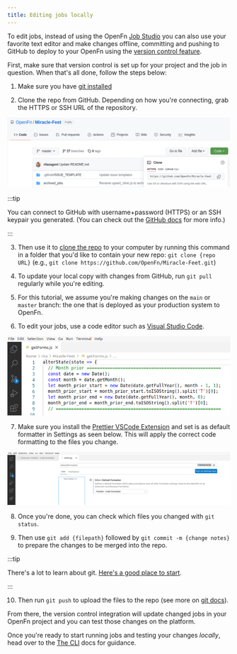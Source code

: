 ```yaml
---
title: Editing jobs locally
---
```


To edit jobs, instead of using the OpenFn
[Job Studio](/documentation/jobs/job-studio) you can also use your favorite text
editor and make changes offline, committing and pushing to GitHub to deploy to
your OpenFn using the
[version control feature](/documentation/legacy/manage/platform-mgmt/#github-version-control).

First, make sure that version control is set up for your project and the job in
question. When that's all done, follow the steps below:

1. Make sure you have
   [git installed](https://git-scm.com/book/en/v2/Getting-Started-Installing-Git)

2. Clone the repo from GitHub. Depending on how you're connecting, grab the
   HTTPS or SSH URL of the repository.

![GH Clone URL](/img/git_clone_url.png)

:::tip

You can connect to GitHub with username+password (HTTPS) or an SSH keypair you
generated. (You can check out the
[GitHub docs](https://docs.github.com/en/get-started/getting-started-with-git/about-remote-repositories)
for more info.)

:::

3. Then use it to
   [clone the repo](https://docs.github.com/en/repositories/creating-and-managing-repositories/cloning-a-repository)
   to your computer by running this command in a folder that you'd like to
   contain your new repo: `git clone {repo URL}` (e.g.,
   `git clone https://github.com/OpenFn/Miracle-Feet.git`)

4. To update your local copy with changes from GitHub, run `git pull` regularly
   while you're editing.

5. For this tutorial, we assume you're making changes on the `main` or `master`
   branch: the one that is deployed as your production system to OpenFn.

6. To edit your jobs, use a code editor such as
   [Visual Studio Code](https://code.visualstudio.com/download).

![VS Code](/img/edit_job_vscode.png)

7. Make sure you install the
   [Prettier VSCode Extension](https://marketplace.visualstudio.com/items?itemName=esbenp.prettier-vscode)
   and set is as default formatter in Settings as seen below. This will apply
   the correct code formatting to the files you change.

![Prettier](/img/prettier.png)

8. Once you're done, you can check which files you changed with `git status`.

9. Then use `git add {filepath}` followed by `git commit -m {change notes}` to
   prepare the changes to be merged into the repo.

:::tip

There's a lot to learn about git.
[Here's a good place to start](https://github.com/git-guides/git-commit).

:::

10. Then run `git push` to upload the files to the repo (see more on
    [git docs](https://github.com/git-guides/git-push)).

From there, the version control integration will update changed jobs in your
OpenFn project and you can test those changes on the platform.

Once you're ready to start running jobs and testing your changes _locally_, head
over to the [The CLI](/documentation/cli) docs for guidance.
